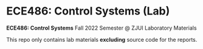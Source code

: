 # ECE486: Control Systems (Lab)

**ECE486: Control Systems** Fall 2022 Semester @ ZJUI
Laboratory Materials



This repo only contains lab materials **excluding** source code for the reports.
